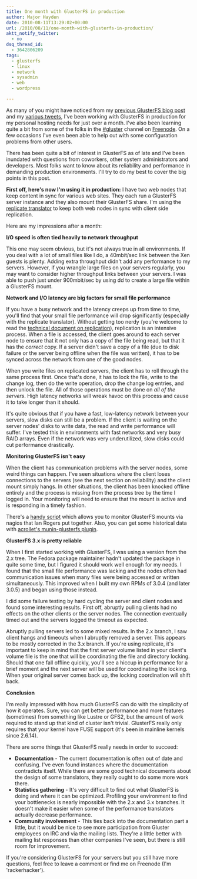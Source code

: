 ```yaml
---
title: One month with GlusterFS in production
author: Major Hayden
date: 2010-08-11T13:29:02+00:00
url: /2010/08/11/one-month-with-glusterfs-in-production/
aktt_notify_twitter:
  - no
dsq_thread_id:
  - 3642806209
tags:
  - glusterfs
  - linux
  - network
  - sysadmin
  - web
  - wordpress

---
```

As many of you might have noticed from my [previous GlusterFS blog post][1] and my [various tweets][2], I've been working with GlusterFS in production for my personal hosting needs for just over a month. I've also been learning quite a bit from some of the folks in the [#gluster][3] channel on [Freenode][4]. On a few occasions I've even been able to help out with some configuration problems from other users.

There has been quite a bit of interest in GlusterFS as of late and I've been inundated with questions from coworkers, other system administrators and developers. Most folks want to know about its reliability and performance in demanding production environments. I'll try to do my best to cover the big points in this post.

**First off, here's now I'm using it in production:** I have two web nodes that keep content in sync for various web sites. They each run a GlusterFS server instance and they also mount their GlusterFS share. I'm using the [replicate translator][5] to keep both web nodes in sync with client side replication.

Here are my impressions after a month:

**I/O speed is often tied heavily to network throughput**

This one may seem obvious, but it's not always true in all environments. If you deal with a lot of small files like I do, a 40mbit/sec link between the Xen guests is plenty. Adding extra throughput didn't add any performance to my servers. However, if you wrangle large files on your servers regularly, you may want to consider higher throughput links between your servers. I was able to push just under 900mbit/sec by using dd to create a large file within a GlusterFS mount.

**Network and I/O latency are big factors for small file performance**

If you have a busy network and the latency creeps up from time to time, you'll find that your small file performance will drop significantly (especially with the replicate translator). Without getting too nerdy (you're welcome to read the [technical document on replication][6]), replication is an intensive process. When a file is accessed, the client goes around to each server node to ensure that it not only has a copy of the file being read, but that it has the _correct_ copy. If a server didn't save a copy of a file (due to disk failure or the server being offline when the file was written), it has to be synced across the network from one of the good nodes.

When you write files on replicated servers, the client has to roll through the same process first. Once that's done, it has to lock the file, write to the change log, then do the write operation, drop the change log entries, and then unlock the file. All of those operations must be done on _all of the servers_. High latency networks will wreak havoc on this process and cause it to take longer than it should.

It's quite obvious that if you have a fast, low-latency network between your servers, slow disks can still be a problem. If the client is waiting on the server nodes' disks to write data, the read and write performance will suffer. I've tested this in environments with fast networks and very busy RAID arrays. Even if the network was very underutilized, slow disks could cut performance drastically.

**Monitoring GlusterFS isn't easy**

When the client has communication problems with the server nodes, some weird things can happen. I've seen situations where the client loses connections to the servers (see the next section on reliability) and the client mount simply hangs. In other situations, the client has been knocked offline entirely and the process is missing from the process tree by the time I logged in. Your monitoring will need to ensure that the mount is active and is responding in a timely fashion.

There's a [handy script][7] which allows you to monitor GlusterFS mounts via nagios that Ian Rogers put together. Also, you can get some historical data with [acrollet's munin-glusterfs plugin][8].

**GlusterFS 3.x is pretty reliable**

When I first started working with GlusterFS, I was using a version from the 2.x tree. The Fedora package maintainer hadn't updated the package in quite some time, but I figured it should work well enough for my needs. I found that the small file performance was lacking and the nodes often had communication issues when many files were being accessed or written simultaneously. This improved when I built my own RPMs of 3.0.4 (and later 3.0.5) and began using those instead.

I did some failure testing by hard cycling the server and client nodes and found some interesting results. First off, abruptly pulling clients had no effects on the other clients or the server nodes. The connection eventually timed out and the servers logged the timeout as expected.

Abruptly pulling servers led to some mixed results. In the 2.x branch, I saw client hangs and timeouts when I abruptly removed a server. This appears to be mostly corrected in the 3.x branch. If you're using replicate, it's important to keep in mind that the first server volume listed in your client's volume file is the one that will be coordinating the file and directory locking. Should that one fall offline quickly, you'll see a hiccup in performance for a brief moment and the next server will be used for coordinating the locking. When your original server comes back up, the locking coordination will shift back.

**Conclusion**

I'm really impressed with how much GlusterFS can do with the simplicity of how it operates. Sure, you can get better performance and more features (sometimes) from something like Lustre or GFS2, but the amount of work required to stand up that kind of cluster isn't trivial. GlusterFS really only requires that your kernel have FUSE support (it's been in mainline kernels since 2.6.14).

There are some things that GlusterFS really needs in order to succeed:

  * **Documentation** - The current documentation is often out of date and confusing. I've even found instances where the documentation contradicts itself. While there are some good technical documents about the design of some translators, they really ought to do some more work there.
  * **Statistics gathering** - It's very difficult to find out what GlusterFS is doing and where it can be optimized. Profiling your environment to find your bottlenecks is nearly impossible with the 2.x and 3.x branches. It doesn't make it easier when some of the performance translators actually decrease performance.
  * **Community involvement** - This ties back into the documentation part a little, but it would be nice to see more participation from Gluster employees on IRC and via the mailing lists. They're a little better with mailing list responses than other companies I've seen, but there is still room for improvement.

If you're considering GlusterFS for your servers but you still have more questions, feel free to leave a comment or find me on Freenode (I'm 'rackerhacker').

 [1]: /2010/05/27/glusterfs-on-the-cheap-with-rackspaces-cloud-servers-or-slicehost/
 [2]: http://twitter.com/rackerhacker
 [3]: http://java.freenode.net/index.php?channel=gluster
 [4]: http://freenode.net/
 [5]: http://www.gluster.com/community/documentation/index.php/Translators/cluster/replicate
 [6]: http://ftp.zresearch.com/pub/gluster/glusterfs/doc/afr.pdf
 [7]: http://www.sirgroane.net/2010/04/monitoring-gluster-with-nagios/
 [8]: http://github.com/acrollet/munin-glusterfs
